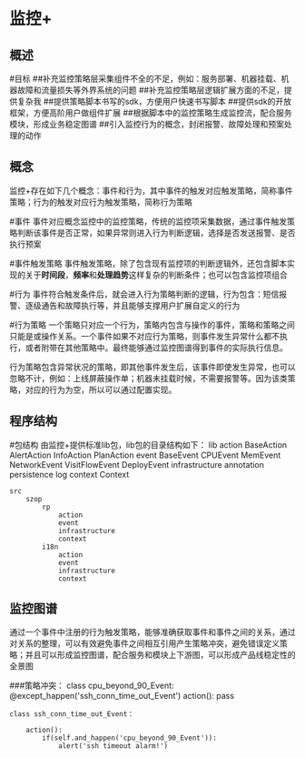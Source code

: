 监控+
=======

概述
--------
#目标
##补充监控策略层采集组件不全的不足，例如：服务部署、机器挂载、机器故障和流量损失等外界系统的问题
##补充监控策略层逻辑扩展方面的不足，提供复杂我
##提供策略脚本书写的sdk，方便用户快速书写脚本
##提供sdk的开放框架，方便高阶用户做组件扩展
##根据脚本中的监控策略生成监控流，配合服务模块，形成业务稳定图谱
##引入监控行为的概念，封闭报警、故障处理和预案处理的动作

概念
----------------
监控+存在如下几个概念：事件和行为，其中事件的触发对应触发策略，简称事件策略；行为的触发对应行为触发策略，简称行为策略

#事件
事件对应概念监控中的监控策略，传统的监控项采集数据，通过事件触发策略判断该事件是否正常，如果异常则进入行为判断逻辑，选择是否发送报警、是否执行预案

#事件触发策略
事件触发策略，除了包含现有监控项的判断逻辑外，还包含脚本实现的关于**时间段**，**频率**和**处理趋势**这样复杂的判断条件；也可以包含监控项组合

#行为
事件符合触发条件后，就会进入行为策略判断的逻辑，行为包含：短信报警、逐级通告和故障执行等，并且能够支撑用户扩展自定义的行为

#行为策略
一个策略只对应一个行为，策略内包含与操作的事件，策略和策略之间只能是或操作关系。一个事件如果不对应行为策略，则事件发生异常什么都不执行，或者附带在其他策略中。最终能够通过监控图谱得到事件的实际执行信息。

行为策略包含异常状况的策略，即其他事件发生后，该事件即使发生异常，也可以忽略不计，例如：上线屏蔽操作单；机器未挂载时候，不需要报警等。因为该类策略，对应的行为为空，所以可以通过配置实现。


程序结构
------------------
#包结构
由监控+提供标准lib包，lib包的目录结构如下：
	lib
		action
			BaseAction
			AlertAction
			InfoAction
			PlanAction
		event
			BaseEvent
			CPUEvent
			MemEvent
			NetworkEvent
			VisitFlowEvent
			DeployEvent
		infrastructure
			annotation
			persistence
			log
		context
			Context

	src
		szop
			rp
				action
				event
				infrastructure
				context
			i18n
				action
				event
				infrastructure
				context

监控图谱
----------------

通过一个事件中注册的行为触发策略，能够准确获取事件和事件之间的关系，通过对关系的整理，可以有效避免事件之间相互引用产生策略冲突，避免错误定义策略；并且可以形成监控图谱，配合服务和模块上下游图，可以形成产品线稳定性的全景图

###策略冲突：
	class cpu_beyond_90_Event:
		@except_happen('ssh_conn_time_out_Event')
		action():
			pass

	class ssh_conn_time_out_Event：

		action():
			if(self.and_happen('cpu_beyond_90_Event')):
				alert('ssh timeout alarm!')